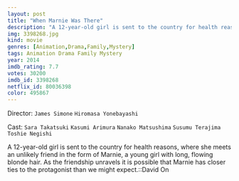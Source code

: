 ```yaml
---
layout: post
title: "When Marnie Was There"
description: "A 12-year-old girl is sent to the country for health reasons, where she meets an unlikely friend in the form of Marnie, a young girl with long, flowing blonde hair. As the friendship unravels it is possible that Marnie has closer ties to the protagonist than we might expect..."
img: 3398268.jpg
kind: movie
genres: [Animation,Drama,Family,Mystery]
tags: Animation Drama Family Mystery 
year: 2014
imdb_rating: 7.7
votes: 30200
imdb_id: 3398268
netflix_id: 80036398
color: 495867
---
```

Director: `James Simone` `Hiromasa Yonebayashi`  

Cast: `Sara Takatsuki` `Kasumi Arimura` `Nanako Matsushima` `Susumu Terajima` `Toshie Negishi` 

A 12-year-old girl is sent to the country for health reasons, where she meets an unlikely friend in the form of Marnie, a young girl with long, flowing blonde hair. As the friendship unravels it is possible that Marnie has closer ties to the protagonist than we might expect.::David On